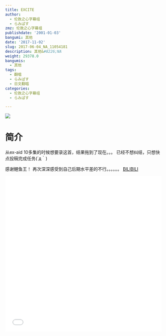 ```yaml
---
title: EXCITE
author:
  - 伦敦之心字幕组
  - らみぱす
zmz: 伦敦之心字幕组
publishdate: '2001-01-03'
bangumi: 其他
date: '2017-11-02'
slug: 2017-06-04_NA_11054181
description: 其他&#8226;NA
weight: 29378.0
bangumis:
  - 其他
tags:
  - 翻唱
  - らみぱす
  - 日文翻唱
categories:
  - 伦敦之心字幕组
  - らみぱす

---
```

![](https://i.imgur.com/bdzNASF.png)
# 简介  
从ex-aid 10多集的时候想要录这首，结果拖到了现在。。。
已经不想纠结，只想快点投稿完成任务(´д｀)

感谢鲤鱼王！
再次深深感受到自己后期水平差的不行。。。。。。
  [BILIBILI](https://www.bilibili.com/video/av11054181/)

  <iframe src="//www.bilibili.com/html/html5player.html?cid=18294184&aid=11054181" width="100%" height="500" frameborder="0" allowfullscreen="allowfullscreen"></iframe>
